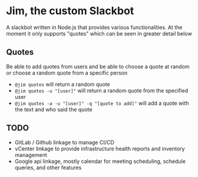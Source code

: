 # Jim, the custom Slackbot

A slackbot written in Node.js that provides various functionalities. At the moment it only supports "quotes" which can be seen in greater detail below

## Quotes
Be able to add quotes from users and be able to choose a quote at random or choose a random quote from a specific person

* `@jim quotes` will return a random quote
* `@jim quotes -u "[user]"` will return a random quote from the specified user
* `@jim quotes -a -u "[user]" -q "[quote to add]"` will add a quote with the text and who said the quote

## TODO
* GitLab / Github linkage to manage CI/CD
* vCenter linkage to provide infrastructure health reports and inventory management
* Google api linkage, mostly calendar for meeting scheduling, schedule queries, and other features
